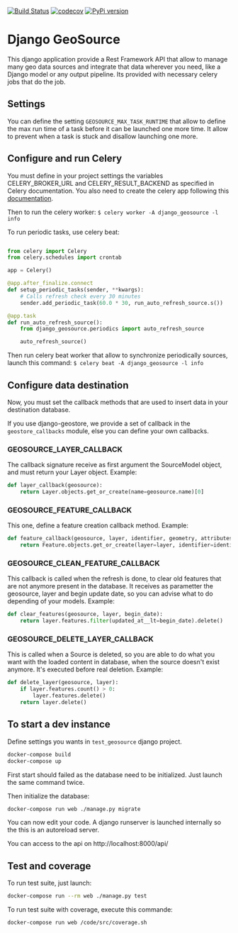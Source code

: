 [![Build Status](https://travis-ci.org/Terralego/django-geosource.svg?branch=master)](https://travis-ci.org/Terralego/django-geosource)
[![codecov](https://codecov.io/gh/Terralego/django-geosource/branch/master/graph/badge.svg)](https://codecov.io/gh/Terralego/django-geosource)
[![PyPi version](https://pypip.in/v/django-geosource/badge.png)](https://pypi.org/project/django-geosource/)

# Django GeoSource

This django application provide a Rest Framework API that allow to manage many geo data
sources and integrate that data wherever you need, like a Django model or any output
pipeline. Its provided with necessary celery jobs that do the job.

## Settings

You can define the setting `GEOSOURCE_MAX_TASK_RUNTIME` that allow to define the max run time of a task before it can be launched one more
time. It allow to prevent when a task is stuck and disallow launching one more.

## Configure and run Celery

You must define in your project settings the variables CELERY_BROKER_URL and CELERY_RESULT_BACKEND as specified in Celery documentation.
You also need to create the celery app following this [documentation](https://docs.celeryproject.org/en/stable/django/first-steps-with-django.html#django-first-steps).

Then to run the celery worker:
`$ celery worker -A django_geosource -l info`

To run periodic tasks, use celery beat:

```python

from celery import Celery
from celery.schedules import crontab

app = Celery()

@app.after_finalize.connect
def setup_periodic_tasks(sender, **kwargs):
    # Calls refresh check every 30 minutes
    sender.add_periodic_task(60.0 * 30, run_auto_refresh_source.s())

@app.task
def run_auto_refresh_source():
    from django_geosource.periodics import auto_refresh_source

    auto_refresh_source()
```

Then run celery beat worker that allow to synchronize periodically sources, launch this command:
`$ celery beat -A django_geosource -l info`

## Configure data destination

Now, you must set the callback methods that are used to insert data in your destination database.

If you use django-geostore, we provide a set of callback in the `geostore_callbacks` module, else you can define your
own callbacks.

### GEOSOURCE_LAYER_CALLBACK

The callback signature receive as first argument the SourceModel object, and must return your Layer object.
Example:

```python
def layer_callback(geosource):
    return Layer.objects.get_or_create(name=geosource.name)[0]
```

### GEOSOURCE_FEATURE_CALLBACK

This one, define a feature creation callback method.
Example:

```python
def feature_callback(geosource, layer, identifier, geometry, attributes):
    return Feature.objects.get_or_create(layer=layer, identifier=identifier, geom=geometry, properties=attributes)[0]
```

### GEOSOURCE_CLEAN_FEATURE_CALLBACK

This callback is called when the refresh is done, to clear old features that are not anymore present in the database.
It receives as parametter the geosource, layer and begin update date, so you can advise what to do depending of your
models.
Example:

```python
def clear_features(geosource, layer, begin_date):
    return layer.features.filter(updated_at__lt=begin_date).delete()
```

### GEOSOURCE_DELETE_LAYER_CALLBACK

This is called when a Source is deleted, so you are able to do what you want with the loaded content in database, when
the source doesn't exist anymore. It's executed before real deletion.
Example:

```python
def delete_layer(geosource, layer):
    if layer.features.count() > 0:
        layer.features.delete()
    return layer.delete()
```

## To start a dev instance

Define settings you wants in `test_geosource` django project.

```sh
docker-compose build
docker-compose up
```

First start should failed as the database need to be initialized. Just launch the same command twice.

Then initialize the database:

```sh
docker-compose run web ./manage.py migrate
```

You can now edit your code. A django runserver is launched internally so the
this is an autoreload server.

You can access to the api on http://localhost:8000/api/

## Test and coverage

To run test suite, just launch:

```sh
docker-compose run --rm web ./manage.py test
```

To run test suite with coverage, execute this commande:

```sh
docker-compose run web /code/src/coverage.sh
```
